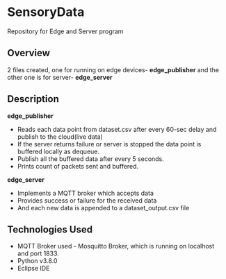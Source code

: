 # SensoryData
Repository for Edge and Server program

Overview
-----------------
2 files created, one for running on edge devices- **edge_publisher** and the other one is for server- **edge_server**

Description
-----------------
**edge_publisher**
- Reads each data point from dataset.csv after every 60-sec delay and publish to the cloud(live data)
- If the server returns failure or server is stopped the data point is buffered locally as dequeue.
- Publish all the buffered data after every 5 seconds.
- Prints count of packets sent and buffered.

**edge_server**
- Implements a MQTT broker which accepts data
- Provides success or failure for the received data
- And each new data is appended to a dataset_output.csv file

Technologies Used
-----------------
 - MQTT Broker used - Mosquitto Broker, which is running on localhost and port 1833.
 - Python v3.8.0
 - Eclipse IDE
